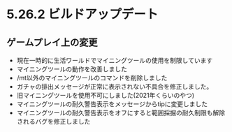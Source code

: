 # 5.26.2 ビルドアップデート
## ゲームプレイ上の変更

* 現在一時的に生活ワールドでマイニングツールの使用を制限しています
* マイニングツールの動作を改善しました
* /mt以外のマイニングツールのコマンドを削除しました
* ガチャの排出メッセージが正常に表示されない不具合を修正しました。
* 旧マイニングツールを使用不可にしました(2021年くらいのやつ)
* マイニングツールの耐久警告表示をメッセージからtipに変更しました
* マイニングツールの耐久警告表示をオフにすると範囲採掘の耐久制限も解除されるバグを修正しました